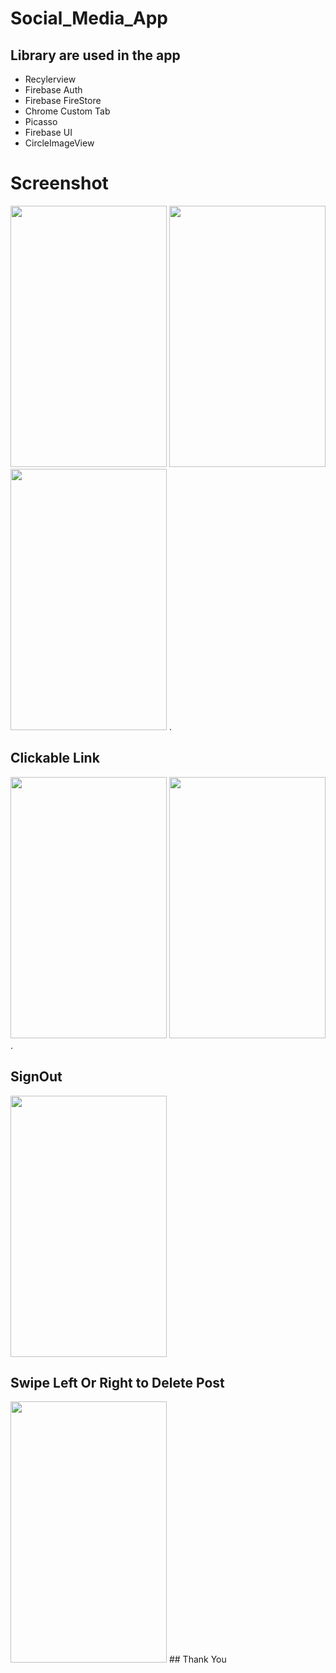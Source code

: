 # Social_Media_App
## Library are used in the app
- Recylerview
- Firebase Auth
- Firebase FireStore
- Chrome Custom Tab
- Picasso
- Firebase UI
- CircleImageView
# Screenshot
   <img src="https://i.imgur.com/gKMjVLF.jpg" width="250" height="418"> <img src="https://i.imgur.com/swuwCp6.jpg" width="250" height="418"> <img src="https://i.imgur.com/iMhF7cO.jpg" width="250" height="418"> .
## Clickable Link 
  <img src="https://i.imgur.com/swuwCp6.jpg" width="250" height="418">  <img src="https://i.imgur.com/B3WP05B.jpg" width="250" height="418"> .
## SignOut
   <img src="https://i.imgur.com/YkuZrFW.jpg" width="250" height="418">
   
## Swipe Left Or Right to Delete Post
   <img src="https://i.imgur.com/WkWSVHI.jpg" width="250" height="418">
## Thank You   
